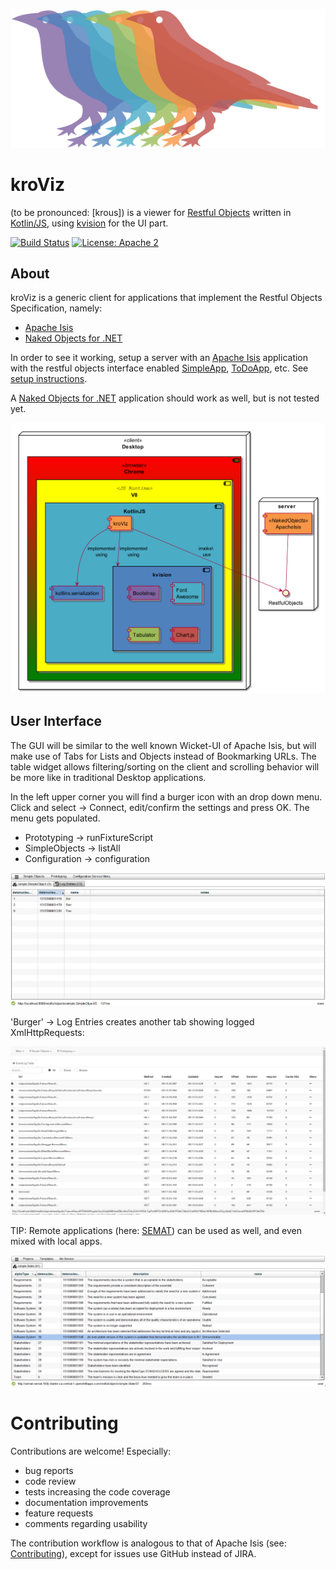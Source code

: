 ![kroViz Logo](./images/kroviz-logo.svg )
# kroViz 
(to be pronounced: [krous]) is a viewer for [Restful Objects](http://www.restfulobjects.org) written in [Kotlin/JS](https://github.com/JetBrains/kotlin/tree/master/js), using [kvision](https://rjaros.github.io/kvision) for the UI part. 


[![Build Status](https://travis-ci.com/joerg-rade/kroviz.svg?branch=master)](https://travis-ci.com/joerg-rade/kroviz.svg?branch=master)
[![License: Apache 2](https://img.shields.io/badge/license-Apache%202-blue)](https://opensource.org/licenses/Apache-2.0)
## About

kroViz is a generic client for applications that implement the Restful Objects Specification, namely:

* [Apache Isis](https://isis.apache.org/)
* [Naked Objects for .NET](http://nakedobjects.net/home/index.shtml)

In order to see it working, setup a server with an [Apache Isis](https://isis.apache.org/) application with the restful objects interface enabled 
[SimpleApp](https://github.com/apache/isis/tree/master/example/application/simpleapp), [ToDoApp](https://github.com/isisaddons/isis-app-todoapp), 
etc. See [setup instructions](./docs/DevelopmentGuide.md#setup-the-back-end). 

A [Naked Objects for .NET](http://nakedobjects.net/home/index.shtml) application should work as well, but is not tested yet.

![Preview](./images/arc-overview.png)

## User Interface

The GUI will be similar to the well known Wicket-UI of Apache Isis, but will make use of Tabs for Lists and Objects instead of Bookmarking URLs.
The table widget allows filtering/sorting on the client and scrolling behavior will be more like in traditional Desktop applications.  

In the left upper corner you will find a burger icon with an drop down menu. Click and select -> Connect, edit/confirm the settings and press OK.
The menu gets populated. 

* Prototyping -> runFixtureScript
* SimpleObjects -> listAll
* Configuration -> configuration


![Preview](./images/SimpleObjects.png)

'Burger' -> Log Entries  creates another tab showing logged XmlHttpRequests:

![Preview2](./images/LogEntries.png)

TIP: Remote applications (here: [SEMAT](http://semat.ofbizian.com/)) can be used as well, and even mixed with local apps. 

![Remote Application](./images/SEMAT.png)


# Contributing
Contributions are welcome! Especially:
* bug reports
* code review
* tests increasing the code coverage
* documentation improvements
* feature requests
* comments regarding usability

The contribution workflow is analogous to that of Apache Isis (see: [Contributing](https://isis.apache.org/guides/dg/dg.html#_dg_contributing)), 
except for issues use GitHub instead of JIRA.

